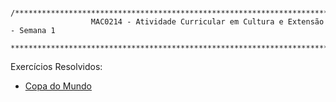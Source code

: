           /************************************************************************************
                      MAC0214 - Atividade Curricular em Cultura e Extensão - Semana 1
          ************************************************************************************/

Exercícios Resolvidos:
  - [Copa do Mundo](../../TOBI/copadomundo.cpp)
